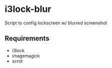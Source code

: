 # i3lock-blur

Script to config lockscreen w/ blurred screenshot

## Requirements

* i3lock
* imagemagick
* scrot
